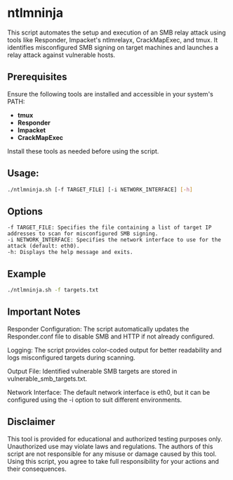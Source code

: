 # ntlmninja

This script automates the setup and execution of an SMB relay attack using tools like Responder, Impacket's ntlmrelayx, CrackMapExec, and tmux. It identifies misconfigured SMB signing on target machines and launches a relay attack against vulnerable hosts.

## Prerequisites

Ensure the following tools are installed and accessible in your system's PATH:
- **tmux**
- **Responder**
- **Impacket**
- **CrackMapExec**

Install these tools as needed before using the script.

## Usage:
```bash
./ntlmninja.sh [-f TARGET_FILE] [-i NETWORK_INTERFACE] [-h]
```

## Options
```
-f TARGET_FILE: Specifies the file containing a list of target IP addresses to scan for misconfigured SMB signing.
-i NETWORK_INTERFACE: Specifies the network interface to use for the attack (default: eth0).
-h: Displays the help message and exits.
```

## Example
```bash
./ntlmninja.sh -f targets.txt
```

## Important Notes

Responder Configuration:
The script automatically updates the Responder.conf file to disable SMB and HTTP if not already configured.

Logging:
The script provides color-coded output for better readability and logs misconfigured targets during scanning.

Output File:
Identified vulnerable SMB targets are stored in vulnerable_smb_targets.txt.

Network Interface:
The default network interface is eth0, but it can be configured using the -i option to suit different environments.

## Disclaimer
This tool is provided for educational and authorized testing purposes only. Unauthorized use may violate laws and regulations. The authors of this script are not responsible for any misuse or damage caused by this tool. Using this script, you agree to take full responsibility for your actions and their consequences.
